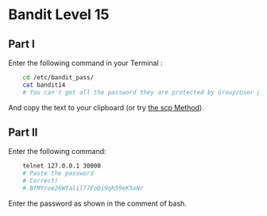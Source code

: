 # Bandit Level 15
## Part I
Enter the following command in your Terminal :  
```bash
    cd /etc/bandit_pass/
    cat bandit14
    # You can't get all the password they are protected by Group/User permissions. :laughing:
```
And copy the text to your clipboard (or try [the scp Method](https://github.com/Reda-BELHAJ/OverTheWire/blob/main/Bandit/Bandit0-9/Level1.md#part-i)).

## Part II

Enter the following command:  

```bash
	telnet 127.0.0.1 30000
    # Paste the password 
    # Correct!
    # BfMYroe26WYalil77FoDi9qh59eK5xNr
```
Enter the password as shown in the comment of bash.

